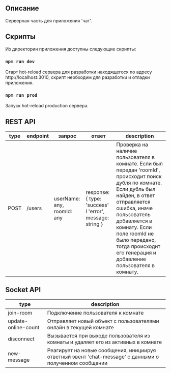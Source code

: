 ## Описание

Серверная часть для приложения 'чат'.

## Скрипты

Из директории приложения доступны следующие скрипты:

### `npm run dev`

Старт hot-reload сервера для разработки находящегося по адресу http://localhost:3010, скрипт необходим для разработки и отладки приложения.

### `npm run prod`

Запуск hot-reload production сервера.

##  REST API

| type  | endpoint  | запрос | ответ | description  |
| ------------ | ------------ | ------------ | ------------ | ------------ | 
| POST  | /users | userName: any, roomId: any | response: { type: 'success' l 'error', message: string }  |Проверка на наличие пользователя в комнате. Если был передан 'roomId', происходит поиск дубля по комнате. Если дубль был найден, в ответ отправляется ошибка, иначе пользователь добавляется в комнату. Если поле roomId не было передано, тогда происходит его генерация и добавление пользователя в комнату.  |

##  Socket API

| type  | description  |
| ------------ | ------------ |
| join-room  | Подключение пользователя к комнате |
| update-online-count  | Отправляет новый объект с пользователями онлайн в текущей комнате |
| disconnect  | Вызывается при выходе пользователя из комнаты и удаляет его из активных в комнате |
| new-message  | Реагирует на новые сообщения, инициируя ответный эвент 'chat-message' с данными о полученном сообщении |

